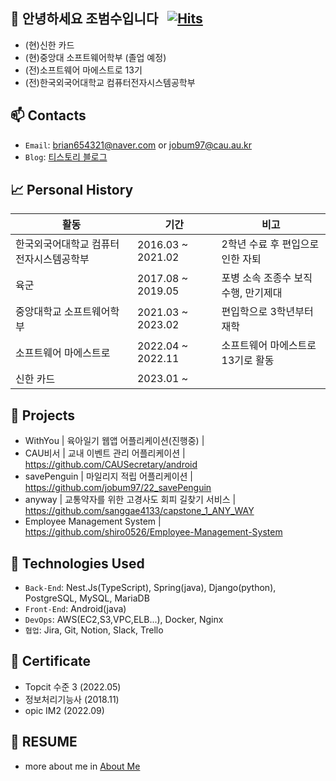 ## 👋 안녕하세요 조범수입니다 &nbsp; [![Hits](https://hits.seeyoufarm.com/api/count/incr/badge.svg?url=https%3A%2F%2Fgithub.com%2Fjobum97&count_bg=%235CCEE5&title_bg=%231C68CF&icon=codeigniter.svg&icon_color=%23FF0000&title=hits&edge_flat=false)](https://hits.seeyoufarm.com)

* (현)신한 카드
* (현)중앙대 소프트웨어학부 (졸업 예정)
* (전)소프트웨어 마에스트로 13기
* (전)한국외국어대학교 컴퓨터전자시스템공학부

## 📫 Contacts
 * `Email`: brian654321@naver.com or jobum97@cau.au.kr
 * `Blog`: [티스토리 블로그](https://lackofwillpower.tistory.com)
 
## 📈 Personal History

|활동|기간|비고|
|------|---|---|
|한국외국어대학교 컴퓨터전자시스템공학부|2016.03 ~ 2021.02|2학년 수료 후 편입으로 인한 자퇴|
|육군|2017.08 ~ 2019.05|포병 소속 조종수 보직 수행, 만기제대|
|중앙대학교 소프트웨어학부|2021.03 ~ 2023.02|편입학으로 3학년부터 재학|
|소프트웨어 마에스트로|2022.04 ~ 2022.11|소프트웨어 마에스트로 13기로 활동|
|신한 카드|2023.01 ~ ||

## 🔨 Projects

* WithYou | 육아일기 웹앱 어플리케이션(진행중) | 
* CAU비서 | 교내 이벤트 관리 어플리케이션 | https://github.com/CAUSecretary/android
* savePenguin | 마일리지 적립 어플리케이션 | https://github.com/jobum97/22_savePenguin
* anyway | 교통약자를 위한 고경사도 회피 길찾기 서비스 | https://github.com/sanggae4133/capstone_1_ANY_WAY
* Employee Management System | https://github.com/shiro0526/Employee-Management-System

## 🔑 Technologies Used

* `Back-End`: Nest.Js(TypeScript), Spring(java), Django(python), PostgreSQL, MySQL, MariaDB
* `Front-End`: Android(java)
* `DevOps`: AWS(EC2,S3,VPC,ELB...), Docker, Nginx
* `협업`: Jira, Git, Notion, Slack, Trello

## 🎫 Certificate
* Topcit 수준 3 (2022.05)
* 정보처리기능사 (2018.11)
* opic IM2 (2022.09)

## 📃 RESUME 
* more about me in [About Me](https://wiggly-basin-4eb.notion.site/ce743a5fc02a46aaa46776d366e3f761)





